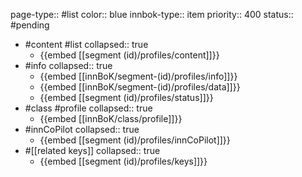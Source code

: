 page-type:: #list
color:: blue
innbok-type:: item
priority:: 400
status:: #pending

- #content #list
  collapsed:: true
	- {{embed [[segment (id)/profiles/content]]}}
- #info
  collapsed:: true
	- {{embed [[innBoK/segment-(id)/profiles/info]]}}
	- {{embed [[innBoK/segment-(id)/profiles/data]]}}
	- {{embed [[segment (id)/profiles/status]]}}
- #class #profile
  collapsed:: true
	- {{embed [[innBoK/class/profile]]}}
- #innCoPilot
  collapsed:: true
	- {{embed [[segment (id)/profiles/innCoPilot]]}}
- #[[related keys]]
  collapsed:: true
	- {{embed [[segment (id)/profiles/keys]]}}



